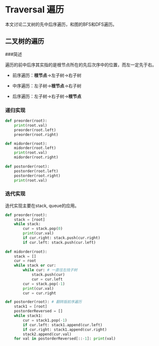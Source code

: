 # Traversal 遍历

本文讨论二叉树的先中后序遍历，和图的BFS和DFS遍历。

## 二叉树的遍历

###简述

遍历的前中后序其实指的是根节点所在的先后次序中的位置，而左一定先于右。

- 前序遍历：**根节点**->左子树->右子树

- 中序遍历：左子树->**根节点**->右子树

- 后序遍历：左子树->右子树->**根节点**

### 递归实现

```python
def preorder(root):
    print(root.val)
    preorder(root.left)
    preorder(root.right)

def midorder(root):
    midorder(root.left)
    print(root.val)
    midorder(root.right)
    
def postorder(root):
    postorder(root.left)
    postorder(root.right)
    print(root.val)
```

### 迭代实现

迭代实现主要在stack, queue的应用。 

```python
def preorder(root):
    stack = [root]
    while stack:
        cur = stack.pop(0)
        print(cur.val)
        if cur.right: stack.push(cur.right)
        if cur.left: stack.push(cur.left)
        
def midorder(root):
    stack = []
    cur = root
    while stack or cur:
        while cur: # 一直往左找子树
            stack.push(cur)
            cur = cur.left
        cur = stack.pop(-1)
        print(cur.val)
        cur = cur.right

def postorder(root): # 翻转版前序遍历
    stack1 = [root]
    postorderReversed = []
    while stack1:
        cur = stack1.pop(-1)
        if cur.left: stack1.append(cur.left)
        if cur.right: stack1.append(cur.right)
        stack2.append(cur.val)
    for val in postorderReversed[::-1]: print(val)
```

